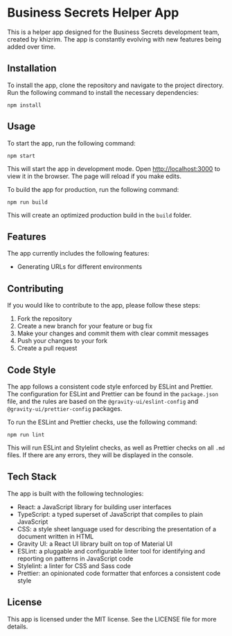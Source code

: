 # Business Secrets Helper App

This is a helper app designed for the Business Secrets development team, created by khizrim. The app is constantly evolving with new features being added over time.

## Installation

To install the app, clone the repository and navigate to the project directory. Run the following command to install the necessary dependencies:

```shell
npm install
```

## Usage

To start the app, run the following command:

```shell
npm start
```

This will start the app in development mode. Open [http://localhost:3000](http://localhost:3000) to view it in the browser. The page will reload if you make edits.

To build the app for production, run the following command:

```shell
npm run build
```

This will create an optimized production build in the `build` folder.

## Features

The app currently includes the following features:

- Generating URLs for different environments

## Contributing

If you would like to contribute to the app, please follow these steps:

1. Fork the repository
2. Create a new branch for your feature or bug fix
3. Make your changes and commit them with clear commit messages
4. Push your changes to your fork
5. Create a pull request

## Code Style

The app follows a consistent code style enforced by ESLint and Prettier. The configuration for ESLint and Prettier can be found in the `package.json` file, and the rules are based on the `@gravity-ui/eslint-config` and `@gravity-ui/prettier-config` packages.

To run the ESLint and Prettier checks, use the following command:

```shell
npm run lint
```

This will run ESLint and Stylelint checks, as well as Prettier checks on all `.md` files. If there are any errors, they will be displayed in the console.

## Tech Stack

The app is built with the following technologies:

- React: a JavaScript library for building user interfaces
- TypeScript: a typed superset of JavaScript that compiles to plain JavaScript
- CSS: a style sheet language used for describing the presentation of a document written in HTML
- Gravity UI: a React UI library built on top of Material UI
- ESLint: a pluggable and configurable linter tool for identifying and reporting on patterns in JavaScript code
- Stylelint: a linter for CSS and Sass code
- Prettier: an opinionated code formatter that enforces a consistent code style

## License

This app is licensed under the MIT license. See the LICENSE file for more details.
